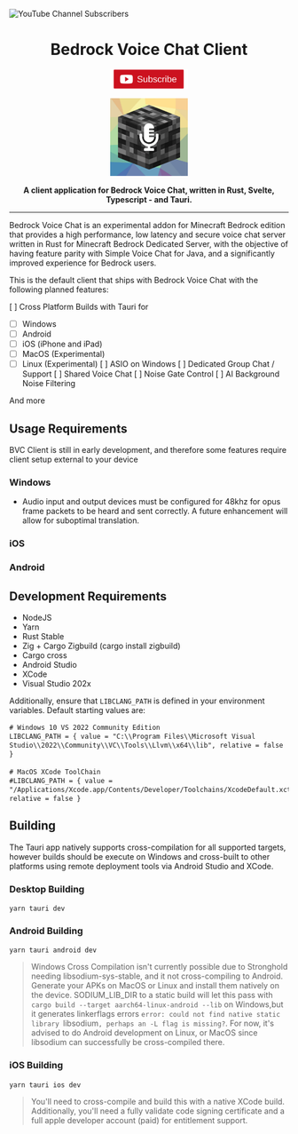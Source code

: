 ![YouTube Channel Subscribers](https://img.shields.io/youtube/channel/subscribers/UCXgqRZv7bHsKzwYBrtA9DFA?label=Youtube%20Subscribers&logo=Alaydriem&style=flat-square)

<div align="center">

  <h1>Bedrock Voice Chat Client</h1>

<a href="https://www.youtube.com/@Alaydriem"><img src="https://raw.githubusercontent.com/alaydriem/bedrock-material-list/master/docs/subscribe.png" width="140"/></a>

<a href="https://discord.gg/CdtchD5zxr"><img src="https://raw.githubusercontent.com/alaydriem/bedrock-voice-chat/master/pack/pack/bp/pack_icon.png" width="140"/></a>

  <p>
    <strong>A client application for Bedrock Voice Chat, written in Rust, Svelte, Typescript - and Tauri.</strong>
  </p>
  <hr />
</div>

Bedrock Voice Chat is an experimental addon for Minecraft Bedrock edition that provides a high performance, low latency and secure voice chat server written in Rust for Minecraft Bedrock Dedicated Server, with the objective of having feature parity with Simple Voice Chat for Java, and a significantly improved experience for Bedrock users.

This is the default client that ships with Bedrock Voice Chat with the following planned features:

[ ] Cross Platform Builds with Tauri for

- [ ] Windows
- [ ] Android
- [ ] iOS (iPhone and iPad)
- [ ] MacOS (Experimental)
- [ ] Linux (Experimental)
      [ ] ASIO on Windows
      [ ] Dedicated Group Chat / Support
      [ ] Shared Voice Chat
      [ ] Noise Gate Control
      [ ] AI Background Noise Filtering

And more

## Usage Requirements

BVC Client is still in early development, and therefore some features require client setup external to your device

### Windows

- Audio input and output devices must be configured for 48khz for opus frame packets to be heard and sent correctly. A future enhancement will allow for suboptimal translation.

### iOS

### Android

## Development Requirements

- NodeJS
- Yarn
- Rust Stable
- Zig + Cargo Zigbuild (cargo install zigbuild)
- Cargo cross
- Android Studio
- XCode
- Visual Studio 202x

Additionally, ensure that `LIBCLANG_PATH` is defined in your environment variables. Default starting values are:

```
# Windows 10 VS 2022 Community Edition
LIBCLANG_PATH = { value = "C:\\Program Files\\Microsoft Visual Studio\\2022\\Community\\VC\\Tools\\Llvm\\x64\\lib", relative = false }

# MacOS XCode ToolChain
#LIBCLANG_PATH = { value = "/Applications/Xcode.app/Contents/Developer/Toolchains/XcodeDefault.xctoolchain/usr/lib", relative = false }

```

## Building

The Tauri app natively supports cross-compilation for all supported targets, however builds should be execute on Windows and cross-built to other platforms using remote deployment tools via Android Studio and XCode.

### Desktop Building

```
yarn tauri dev
```

### Android Building

```
yarn tauri android dev
```

> Windows Cross Compilation isn't currently possible due to Stronghold needing libsodium-sys-stable, and it not cross-compiling to Android. Generate your APKs on MacOS or Linux and install them natively on the device.
> SODIUM_LIB_DIR to a static build will let this pass with `cargo build --target aarch64-linux-android --lib` on Windows,but it generates linkerflags errors `error: could not find native static library `libsodium`, perhaps an -L flag is missing?`.
> For now, it's advised to do Android development on Linux, or MacOS since libsodium can successfully be cross-compiled there.

### iOS Building

```
yarn tauri ios dev
```

> You'll need to cross-compile and build this with a native XCode build. Additionally, you'll need a fully validate code signing certificate and a full apple developer account (paid) for entitlement support.
